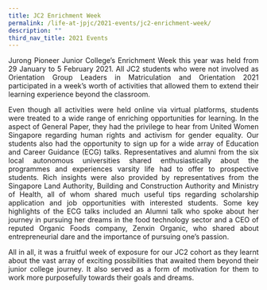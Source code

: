```yaml
---
title: JC2 Enrichment Week
permalink: /life-at-jpjc/2021-events/jc2-enrichment-week/
description: ""
third_nav_title: 2021 Events
---
```

<div align=justify>
<p>
Jurong Pioneer Junior College’s Enrichment Week this year was held from 29 January to 5 February 2021. All JC2 students who were not involved as Orientation Group Leaders in Matriculation and Orientation 2021 participated in a week’s worth of activities that allowed them to extend their learning experience beyond the classroom.</p>

<p>
Even though all activities were held online via virtual platforms, students were treated to a wide range of enriching opportunities for learning. In the aspect of General Paper, they had the privilege to hear from United Women Singapore regarding human rights and activism for gender equality. Our students also had the opportunity to sign up for a wide array of Education and Career Guidance (ECG) talks. Representatives and alumni from the six local autonomous universities shared enthusiastically about the programmes and experiences varsity life had to offer to prospective students. Rich insights were also provided by representatives from the Singapore Land Authority, Building and Construction Authority and Ministry of Health, all of whom shared much useful tips regarding scholarship application and job opportunities with interested students. Some key highlights of the ECG talks included an Alumni talk who spoke about her journey in pursuing her dreams in the food technology sector and a CEO of reputed Organic Foods company, Zenxin Organic, who shared about entrepreneurial dare and the importance of pursuing one’s passion.</p>

<p>
All in all, it was a fruitful week of exposure for our JC2 cohort as they learnt about the vast array of exciting possibilities that awaited them beyond their junior college journey. It also served as a form of motivation for them to work more purposefully towards their goals and dreams.</p>
